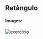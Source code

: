 ## Retângulo



#### Images:



![exercicio](
https://github.com/LevyMatias/ImagensGithub/blob/main/img%20exercicios/C_sharp_oop_course/m%C3%B3dulo-4/Retangulo/Ex.Retangulo.png
)
